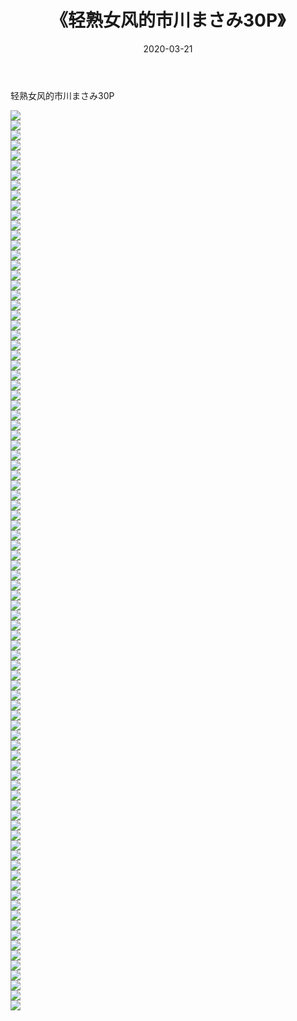 ﻿---
layout: post
title:  《轻熟女风的市川まさみ30P》
date:   2020-03-21
img: http://imgx.orgx.ga/漏D/2020/轻熟女风的市川まさみ30P/000.jpg
categories: [美女, 清纯, 唯美]
---

轻熟女风的市川まさみ30P

  ![](http://imgx.orgx.ga/漏D/2020/轻熟女风的市川まさみ30P/001.jpg) <br> ![](http://imgx.orgx.ga/漏D/2020/轻熟女风的市川まさみ30P/002.jpg) <br> ![](http://imgx.orgx.ga/漏D/2020/轻熟女风的市川まさみ30P/003.jpg) <br> ![](http://imgx.orgx.ga/漏D/2020/轻熟女风的市川まさみ30P/004.jpg) <br> ![](http://imgx.orgx.ga/漏D/2020/轻熟女风的市川まさみ30P/005.jpg) <br> ![](http://imgx.orgx.ga/漏D/2020/轻熟女风的市川まさみ30P/006.jpg) <br> ![](http://imgx.orgx.ga/漏D/2020/轻熟女风的市川まさみ30P/007.jpg) <br> ![](http://imgx.orgx.ga/漏D/2020/轻熟女风的市川まさみ30P/008.jpg) <br> ![](http://imgx.orgx.ga/漏D/2020/轻熟女风的市川まさみ30P/009.jpg) <br> ![](http://imgx.orgx.ga/漏D/2020/轻熟女风的市川まさみ30P/010.jpg) <br> ![](http://imgx.orgx.ga/漏D/2020/轻熟女风的市川まさみ30P/011.jpg) <br> ![](http://imgx.orgx.ga/漏D/2020/轻熟女风的市川まさみ30P/012.jpg) <br> ![](http://imgx.orgx.ga/漏D/2020/轻熟女风的市川まさみ30P/013.jpg) <br> ![](http://imgx.orgx.ga/漏D/2020/轻熟女风的市川まさみ30P/014.jpg) <br> ![](http://imgx.orgx.ga/漏D/2020/轻熟女风的市川まさみ30P/015.jpg) <br> ![](http://imgx.orgx.ga/漏D/2020/轻熟女风的市川まさみ30P/016.jpg) <br> ![](http://imgx.orgx.ga/漏D/2020/轻熟女风的市川まさみ30P/017.jpg) <br> ![](http://imgx.orgx.ga/漏D/2020/轻熟女风的市川まさみ30P/018.jpg) <br> ![](http://imgx.orgx.ga/漏D/2020/轻熟女风的市川まさみ30P/019.jpg) <br> ![](http://imgx.orgx.ga/漏D/2020/轻熟女风的市川まさみ30P/020.jpg) <br> ![](http://imgx.orgx.ga/漏D/2020/轻熟女风的市川まさみ30P/021.jpg) <br> ![](http://imgx.orgx.ga/漏D/2020/轻熟女风的市川まさみ30P/022.jpg) <br> ![](http://imgx.orgx.ga/漏D/2020/轻熟女风的市川まさみ30P/023.jpg) <br> ![](http://imgx.orgx.ga/漏D/2020/轻熟女风的市川まさみ30P/024.jpg) <br> ![](http://imgx.orgx.ga/漏D/2020/轻熟女风的市川まさみ30P/025.jpg) <br> ![](http://imgx.orgx.ga/漏D/2020/轻熟女风的市川まさみ30P/026.jpg) <br> ![](http://imgx.orgx.ga/漏D/2020/轻熟女风的市川まさみ30P/027.jpg) <br> ![](http://imgx.orgx.ga/漏D/2020/轻熟女风的市川まさみ30P/028.jpg) <br> ![](http://imgx.orgx.ga/漏D/2020/轻熟女风的市川まさみ30P/029.jpg) <br> ![](http://imgx.orgx.ga/漏D/2020/轻熟女风的市川まさみ30P/030.jpg) <br> ![](http://imgx.orgx.ga/漏D/2020/轻熟女风的市川まさみ30P/031.jpg) <br> ![](http://imgx.orgx.ga/漏D/2020/轻熟女风的市川まさみ30P/032.jpg) <br> ![](http://imgx.orgx.ga/漏D/2020/轻熟女风的市川まさみ30P/033.jpg) <br> ![](http://imgx.orgx.ga/漏D/2020/轻熟女风的市川まさみ30P/034.jpg) <br> ![](http://imgx.orgx.ga/漏D/2020/轻熟女风的市川まさみ30P/035.jpg) <br> ![](http://imgx.orgx.ga/漏D/2020/轻熟女风的市川まさみ30P/036.jpg) <br> ![](http://imgx.orgx.ga/漏D/2020/轻熟女风的市川まさみ30P/037.jpg) <br> ![](http://imgx.orgx.ga/漏D/2020/轻熟女风的市川まさみ30P/038.jpg) <br> ![](http://imgx.orgx.ga/漏D/2020/轻熟女风的市川まさみ30P/039.jpg) <br> ![](http://imgx.orgx.ga/漏D/2020/轻熟女风的市川まさみ30P/040.jpg) <br> ![](http://imgx.orgx.ga/漏D/2020/轻熟女风的市川まさみ30P/041.jpg) <br> ![](http://imgx.orgx.ga/漏D/2020/轻熟女风的市川まさみ30P/042.jpg) <br> ![](http://imgx.orgx.ga/漏D/2020/轻熟女风的市川まさみ30P/043.jpg) <br> ![](http://imgx.orgx.ga/漏D/2020/轻熟女风的市川まさみ30P/044.jpg) <br> ![](http://imgx.orgx.ga/漏D/2020/轻熟女风的市川まさみ30P/045.jpg) <br> ![](http://imgx.orgx.ga/漏D/2020/轻熟女风的市川まさみ30P/046.jpg) <br> ![](http://imgx.orgx.ga/漏D/2020/轻熟女风的市川まさみ30P/047.jpg) <br> ![](http://imgx.orgx.ga/漏D/2020/轻熟女风的市川まさみ30P/048.jpg) <br> ![](http://imgx.orgx.ga/漏D/2020/轻熟女风的市川まさみ30P/049.jpg) <br> ![](http://imgx.orgx.ga/漏D/2020/轻熟女风的市川まさみ30P/050.jpg) <br> ![](http://imgx.orgx.ga/漏D/2020/轻熟女风的市川まさみ30P/051.jpg) <br> ![](http://imgx.orgx.ga/漏D/2020/轻熟女风的市川まさみ30P/052.jpg) <br> ![](http://imgx.orgx.ga/漏D/2020/轻熟女风的市川まさみ30P/053.jpg) <br> ![](http://imgx.orgx.ga/漏D/2020/轻熟女风的市川まさみ30P/054.jpg) <br> ![](http://imgx.orgx.ga/漏D/2020/轻熟女风的市川まさみ30P/055.jpg) <br> ![](http://imgx.orgx.ga/漏D/2020/轻熟女风的市川まさみ30P/056.jpg) <br> ![](http://imgx.orgx.ga/漏D/2020/轻熟女风的市川まさみ30P/057.jpg) <br> ![](http://imgx.orgx.ga/漏D/2020/轻熟女风的市川まさみ30P/058.jpg) <br> ![](http://imgx.orgx.ga/漏D/2020/轻熟女风的市川まさみ30P/059.jpg) <br> ![](http://imgx.orgx.ga/漏D/2020/轻熟女风的市川まさみ30P/060.jpg) <br> ![](http://imgx.orgx.ga/漏D/2020/轻熟女风的市川まさみ30P/061.jpg) <br> ![](http://imgx.orgx.ga/漏D/2020/轻熟女风的市川まさみ30P/062.jpg) <br> ![](http://imgx.orgx.ga/漏D/2020/轻熟女风的市川まさみ30P/063.jpg) <br> ![](http://imgx.orgx.ga/漏D/2020/轻熟女风的市川まさみ30P/064.jpg) <br> ![](http://imgx.orgx.ga/漏D/2020/轻熟女风的市川まさみ30P/065.jpg) <br> ![](http://imgx.orgx.ga/漏D/2020/轻熟女风的市川まさみ30P/066.jpg) <br> ![](http://imgx.orgx.ga/漏D/2020/轻熟女风的市川まさみ30P/067.jpg) <br> ![](http://imgx.orgx.ga/漏D/2020/轻熟女风的市川まさみ30P/068.jpg) <br> ![](http://imgx.orgx.ga/漏D/2020/轻熟女风的市川まさみ30P/069.jpg) <br> ![](http://imgx.orgx.ga/漏D/2020/轻熟女风的市川まさみ30P/070.jpg) <br> ![](http://imgx.orgx.ga/漏D/2020/轻熟女风的市川まさみ30P/071.jpg) <br> ![](http://imgx.orgx.ga/漏D/2020/轻熟女风的市川まさみ30P/072.jpg) <br> ![](http://imgx.orgx.ga/漏D/2020/轻熟女风的市川まさみ30P/073.jpg) <br> ![](http://imgx.orgx.ga/漏D/2020/轻熟女风的市川まさみ30P/074.jpg) <br> ![](http://imgx.orgx.ga/漏D/2020/轻熟女风的市川まさみ30P/075.jpg) <br> ![](http://imgx.orgx.ga/漏D/2020/轻熟女风的市川まさみ30P/076.jpg) <br> ![](http://imgx.orgx.ga/漏D/2020/轻熟女风的市川まさみ30P/077.jpg) <br> ![](http://imgx.orgx.ga/漏D/2020/轻熟女风的市川まさみ30P/078.jpg) <br> ![](http://imgx.orgx.ga/漏D/2020/轻熟女风的市川まさみ30P/079.jpg) <br> ![](http://imgx.orgx.ga/漏D/2020/轻熟女风的市川まさみ30P/080.jpg) <br> ![](http://imgx.orgx.ga/漏D/2020/轻熟女风的市川まさみ30P/081.jpg) <br> ![](http://imgx.orgx.ga/漏D/2020/轻熟女风的市川まさみ30P/082.jpg) <br> ![](http://imgx.orgx.ga/漏D/2020/轻熟女风的市川まさみ30P/083.jpg) <br> ![](http://imgx.orgx.ga/漏D/2020/轻熟女风的市川まさみ30P/084.jpg) <br> ![](http://imgx.orgx.ga/漏D/2020/轻熟女风的市川まさみ30P/085.jpg) <br> ![](http://imgx.orgx.ga/漏D/2020/轻熟女风的市川まさみ30P/086.jpg) <br> ![](http://imgx.orgx.ga/漏D/2020/轻熟女风的市川まさみ30P/087.jpg) <br> ![](http://imgx.orgx.ga/漏D/2020/轻熟女风的市川まさみ30P/088.jpg) <br> ![](http://imgx.orgx.ga/漏D/2020/轻熟女风的市川まさみ30P/089.jpg) <br> ![](http://imgx.orgx.ga/漏D/2020/轻熟女风的市川まさみ30P/090.jpg) <br>